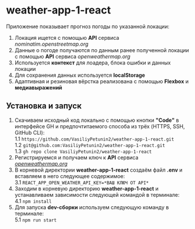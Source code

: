 # weather-app-1-react

Приложение показывает прогноз погоды по указанной локации:

1. Локация ищется с помощью **API** сервиса *nominatim.openstreetmap.org*
2. Данные о погоде получаются по данным ранее полученной локации с помощью **API** сервиса *openweathermap.org*
3. Используется **контекст** для лоадера, блока ошибки и данных локации
4. Для сохранения данных используется **localStorage**
5. Адаптивная и резиновая вёрстка реализована с помощью **Flexbox** и **медиавыражений**

## Установка и запуск
1. Скачиваем исходный код локально с помощью кнопки **"Code"** в интерфейсе GH и предпочтитаемого способа из трёх (HTTPS, SSH, GitHub CLI):  
1.1 `https://github.com/VasiliyPetunin2/weather-app-1-react.git`  
1.2 `git@github.com:VasiliyPetunin2/weather-app-1-react.git`  
1.3 `gh repo clone VasiliyPetunin2/weather-app-1-react`
2. Регистрируемся и получаем ключ к **API** сервиса *[openweathermap.org](https://openweathermap.org/)*
3. В корневой директории **weather-app-1-react** создаём файл **.env** и вставляем в него следующее содержимое:  
3.1 `REACT_APP_OPEN_WEATHER_API_KEY=*ВАШ КЛЮЧ ОТ API*`
4. Заходим в корневую директорию **weather-app-1-react** и устанавливаем зависимости следующей командой в терминале:  
4.1 `npm install`
5. Для запуска **dev-сборки** используем следующую команду в терминале:  
5.1 `npm run start`
